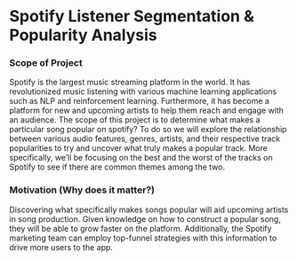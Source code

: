 # Spotify Listener Segmentation & Popularity Analysis
### Scope of Project
Spotify is the largest music streaming platform in the world. It has revolutionized music listening with various machine learning applications such as NLP and reinforcement learning. Furthermore, it has become a platform for new and upcoming artists to help them reach and engage with an audience. The scope of this project is to determine what makes a particular song popular on spotify? To do so we will explore the relationship between various audio features, genres, artists, and their respective track popularities to try and uncover what truly makes a popular track. More specifically, we’ll be focusing on the best and the worst of the tracks on Spotify to see if there are common themes among the two.


### Motivation (Why does it matter?)
Discovering what specifically makes songs popular will aid upcoming artists in song production. Given knowledge on how to construct a popular song, they will be able to grow faster on the platform. Additionally, the Spotify marketing team can employ top-funnel strategies with this information to drive more users to the app.
